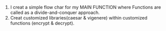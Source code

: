 1. I creat a simple flow char for my MAIN FUNCTION where Functions are called as a divide-and-conquer approach.
2. Creat customized libraries(caesar & vigenere) within customized functions (encrypt & decrypt).
